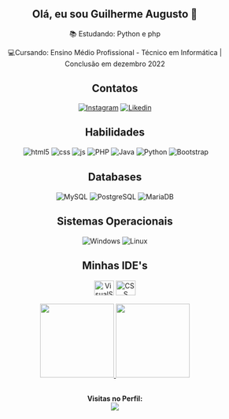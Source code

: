 <br>
<div align="center">
<h2>Olá, eu sou Guilherme Augusto 👋​</h1>
📚 Estudando: Python e php

💻​Cursando: Ensino Médio Profissional - Técnico em Informática | Conclusão em dezembro 2022


<div align="center">
<h2>Contatos</h2>
</div>
<a href="https://www.instagram.com/g.augusto_12/"><img alt="Instagram" src="https://img.shields.io/badge/Instagram-E4405F?style=for-the-badge&logo=instagram&logoColor=white"></a>
<a href="https://www.linkedin.com/in/guilhermeaugusto7/"><img alt="Likedin" src="https://img.shields.io/badge/LinkedIn-0077B5?style=for-the-badge&logo=linkedin&logoColor=white"></a>
<br>


<div align="center">
<h2>Habilidades</h2>
</div>
<div style="display: inline_block" align="center">
<img align="center" alt="" src="">
    <img align="center" alt="html5" src="https://img.shields.io/badge/HTML5-E34F26?style=for-the-badge&logo=html5&logoColor=white" />
    <img align="center" alt="css" src="https://img.shields.io/badge/CSS3-1572B6?style=for-the-badge&logo=css3&logoColor=white" />
    <img align="center" alt="js" src="https://img.shields.io/badge/JavaScript-F7DF1E?style=for-the-badge&logo=javascript&logoColor=black" />
    <img align="center" alt="PHP" src="https://img.shields.io/badge/PHP-777BB4?style=for-the-badge&logo=php&logoColor=white"> 
    <img align="center" alt="Java" src="https://img.shields.io/badge/Java-ED8B00?style=for-the-badge&logo=java&logoColor=white">
    <img align="center" alt="Python" src="https://img.shields.io/badge/Python-14354C?style=for-the-badge&logo=python&logoColor=white">
    <img align="center" alt="Bootstrap" src="https://img.shields.io/badge/Bootstrap-563D7C?style=for-the-badge&logo=bootstrap&logoColor=white">




<div align="center">
<h2>Databases</h2>
</div>
<div style="display: inline_block" align="center">
<img align="center" alt="MySQL" src="https://img.shields.io/badge/MySQL-00000F?style=for-the-badge&logo=mysql&logoColor=white">
<img align="center" alt="PostgreSQL" src="https://img.shields.io/badge/PostgreSQL-316192?style=for-the-badge&logo=postgresql&logoColor=white">
<img align="center" alt="MariaDB" src="https://img.shields.io/badge/MariaDB-003545?style=for-the-badge&logo=mariadb&logoColor=white">


<div align="center">
<h2>Sistemas Operacionais</h2>
</div>
<div style="display: inline_block" align="center">
<img align="center" alt="Windows" src="https://img.shields.io/badge/Windows-0078D6?style=for-the-badge&logo=windows&logoColor=white">
<img align="center" alt="Linux" src="https://img.shields.io/badge/Ubuntu-E95420?style=for-the-badge&logo=ubuntu&logoColor=white">


 
<div align="center">
<h2>Minhas IDE's</h2>
    <div style="display: inline_block" align="center">
    <img align="center" alt="VisualStudioCode" height="30" width="40" src="https://camo.githubusercontent.com/3913c59c7057f9c9a7f79d63c9753930e69790c8f90fbb375a78686e96165d29/68747470733a2f2f6564656e742e6769746875622e696f2f537570657254696e7949636f6e732f696d616765732f7376672f76697375616c73747564696f636f64652e737667"> 
    <img align="center" alt="CSS" height="30" width="40" src="https://camo.githubusercontent.com/2149a07e09a12ecfee1e97d8a8531ff3e477868266f0ff5c1c0348cd5306bd2c/68747470733a2f2f6564656e742e6769746875622e696f2f537570657254696e7949636f6e732f696d616765732f7376672f7375626c696d65746578742e737667">
</div><br>

<div align="center">
  <a href="https://github.com/euGusto7">
    <img height="150em" src="https://github-readme-stats.vercel.app/api?username=euGusto7&count_private=true&include_all_commits=true&show_icons=true&theme=dark&hide_border=false&show_owner=true"/>
    <img height="150em" src="https://github-readme-stats.vercel.app/api/top-langs/?username=euGusto7&theme=dark&hide_border=false&&layout=compact"/>
  </a>
</div><br>





<p align="center"><b>Visitas no Perfil:</b><br>
<img align="center" src="https://profile-counter.glitch.me/euGusto7/count.svg"></p>
